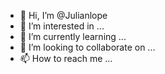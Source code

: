 - 👋 Hi, I’m @Julianlope
- 👀 I’m interested in ...
- 🌱 I’m currently learning ...
- 💞️ I’m looking to collaborate on ...
- 📫 How to reach me ...

<!---
Julianlope/Julianlope is a ✨ special ✨ repository because its `README.md` (this file) appears on your GitHub profile.
You can click the Preview link to take a look at your changes.
--->
